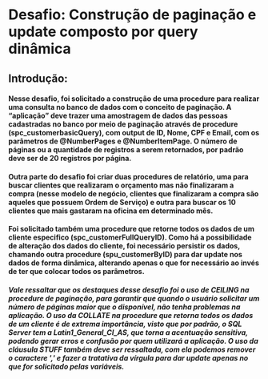 # Desafio: Construção de paginação e update composto por query dinâmica

## Introdução:
#### Nesse desafio, foi solicitado a construção de uma procedure para realizar uma consulta no banco de dados com o conceito de paginação. A “aplicação” deve trazer uma amostragem de dados das pessoas cadastradas no banco por meio de paginação através de procedure (spc_customerbasicQuery), com output de ID, Nome, CPF e Email, com os parâmetros de @NumberPages e @NumberItemPage. O número de páginas ou a quantidade de registros a serem retornados, por padrão deve ser de 20 registros por página. 
#### Outra parte do desafio foi criar duas procedures de relatório, uma para buscar clientes que realizaram o orçamento mas não finalizaram a compra (nesse modelo de negócio, clientes que finalizaram a compra são aqueles que possuem Ordem de Serviço) e outra para buscar os 10 clientes que mais gastaram na oficina em determinado mês.
#### Foi solicitado também uma procedure que retorne todos os dados de um cliente especifico (spc_customerFullQueryID). Como há a possibilidade de alteração dos dados do cliente, foi necessário persistir os dados, chamando outra procedure (spu_customerByID) para dar update nos dados de forma dinâmica, alterando apenas o que for necessário ao invés de ter que colocar todos os parâmetros.

##### Vale ressaltar que os destaques desse desafio foi o uso de CEILING na procedure de paginação, para garantir que quando o usuário solicitar um número de páginas maior que o disponível, não tenha problemas na aplicação. O uso da COLLATE na procedure que retorna todos os dados de um cliente é de extrema importância, visto que por padrão, o SQL Server tem a Latin1_General_CI_AS, que torna a acentuação sensitiva, podendo gerar erros e confusão por quem utilizará a aplicação. O uso da cláusula STUFF também deve ser ressaltada, com ela podemos remover o caractere ',' e fazer a tratativa da vírgula para dar update apenas no que for solicitado pelas variáveis.

